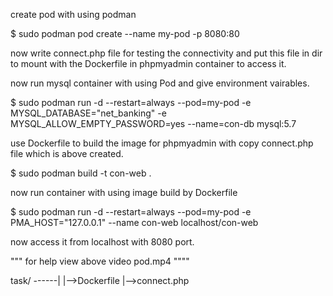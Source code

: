 create pod with using podman 

$ sudo podman pod create --name my-pod -p 8080:80

now write connect.php file for testing the connectivity and put this file in dir to mount with the Dockerfile in phpmyadmin container to access it.

<?php
$servername = "127.0.0.1" ;
$username = "root";
$password = "";

// Create connection
$conn = mysqli_connect($servername, $username, $password);

// Check connection
if (!$conn) {
  die("Connection failed: " . mysqli_connect_error());
}
echo "Connected successfully";
?>


now run mysql container with using Pod and give environment vairables.

$ sudo podman run -d --restart=always --pod=my-pod -e MYSQL_DATABASE="net_banking"  -e MYSQL_ALLOW_EMPTY_PASSWORD=yes --name=con-db mysql:5.7

use Dockerfile to build the image for phpmyadmin with copy connect.php file which is above created.

$ sudo podman build -t con-web .

now run container with using image build by Dockerfile

$ sudo podman run -d --restart=always --pod=my-pod   -e PMA_HOST="127.0.0.1" --name con-web localhost/con-web


now access it from localhost with 8080 port.



""" for help view above video pod.mp4 """"

task/ ------|
            |-->Dockerfile
            |-->connect.php




